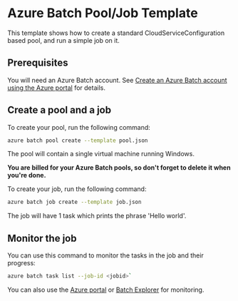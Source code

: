 # Azure Batch Pool/Job Template
This template shows how to create a standard CloudServiceConfiguration based pool, and run a simple job on it.

## Prerequisites
You will need an Azure Batch account. See [Create an Azure Batch account using the Azure portal](https://docs.microsoft.com/azure/batch/batch-account-create-portal) for details.

## Create a pool and a job
To create your pool, run the following command:
``` bash
azure batch pool create --template pool.json
```
The pool will contain a single virtual machine running Windows.

**You are billed for your Azure Batch pools, so don't forget to delete it when you're done.**

To create your job, run the following command:
``` bash
azure batch job create --template job.json
```
The job will have 1 task which prints the phrase 'Hello world'.

## Monitor the job
You can use this command to monitor the tasks in the job and their progress:
``` bash
azure batch task list --job-id <jobid>`
```
You can also use the [Azure portal](https://portal.azure.com) or [Batch Explorer](https://github.com/Azure/azure-batch-samples/tree/master/CSharp/BatchExplorer) for monitoring.

